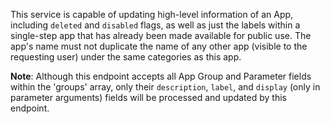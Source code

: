 This service is capable of updating high-level information of an App, including `deleted` and `disabled` flags,
as well as just the labels within a single-step app that has already been made available for public use.
The app's name must not duplicate the name of any other app (visible to the requesting user)
under the same categories as this app.

**Note**: Although this endpoint accepts all App Group and Parameter fields within the 'groups' array,
only their `description`, `label`, and `display` (only in parameter arguments)
fields will be processed and updated by this endpoint.
